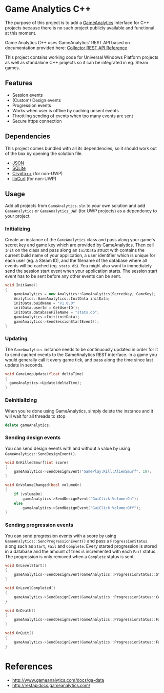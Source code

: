 # Game Analytics C++
The purpose of this project is to add a [GameAnalytics](http://www.gameanalytics.com/) interface for C++ projects because there is no such project publicly available and functional at this moment.

Game Analytics C++ uses GameAnalytics' REST API based on documentation provided here: [Collector REST API Reference](http://restapidocs.gameanalytics.com/)

This project contains working code for Universal Windows Platform projects as well as standalone C++ projects so it can be integrated in eg. Steam games.

## Features
- Session events
- (Custom) Design events
- Progression events
- Works when user is offline by caching unsent events
- Throttling sending of events when too many events are sent
- Secure https connection

## Dependencies
This project comes bundled with all its dependencies, so it should work out of the box by opening the solution file.
- [JSON](https://github.com/open-source-parsers/jsoncpp)
- [SQLite](https://www.sqlite.org/)
- [Crypto++](https://www.cryptopp.com/) (for non-UWP)
- [libCurl](https://curl.haxx.se/libcurl/) (for non-UWP)

## Usage
Add all projects from `GameAnalytics.sln` to your own solution and add `GameAnalytics` or `GameAnalytics_UWP` (for UWP projects) as a dependency to your project.

### Initializing
Create an instance of the `GameAnalytics` class and pass along your game's secret key and game key which are provided by [GameAnalytics](http://www.gameanalytics.com/). Then call `Init` on the class and pass along an `InitData` struct with contains the current build name of your application, a user identifier which is unique for each user (eg. a Steam ID), and the filename of the database where all events will be cached (eg. `stats.db`). You might also want to immediately send the session start event when your application starts. The session start event has to be sent before any other events can be sent.
```C++
void InitGame()
{
	gameAnalytics = new Analytics::GameAnalytics(SecretKey, GameKey);
	Analytics::GameAnalytics::InitData initData;
	initData.buidName = "v1.0.0"
	initData.userId = GetUserID();
	initData.databaseFileName = "stats.db";
	gameAnalytics->Init(initData);
	gameAnalytics->SendSessionStartEvent();
}
```

### Updating
The `GameAnalytics` instance needs to be continuously updated in order for it to send cached events to the GameAnalytics REST interface. In a game you would generally call it every game tick, and pass along the time since last update in seconds.
```C++
void GameLoopUpdate(float deltaTime)
{
  gameAnalytics->Update(deltaTime);
}
```

### Deinitializing
When you're done using GameAnalytics, simply delete the instance and it will wait for all threads to stop
```C++
delete gameAnalytics;
```

### Sending design events
You can send design events with and without a value by using `GameAnalytics::SendDesignEvent()`.
```C++
void OnKilledSmurf(int score)
{
	gameAnalytics->SendDesignEvent("GamePlay:Kill:AlienSmurf", 10);
}

void OnVolumeChanged(bool volumeOn)
{
	if (volumeOn)
		gameAnalytics->SendDesignEvent("GuiClick:Volume:On");
	else
		gameAnalytics->SendDesignEvent("GuiClick:Volume:Off");
}
```

### Sending progression events
You can send progression events with a score by using `GameAnalytics::SendProgressionEvent()` and pass a `ProgressionStatus` along such as `Start`, `Fail` and `Complete`.
Every started progression is stored in a database and the amount of tries is incremented with each `Fail` status. The progression is only removed when a `Complete` status is sent.
```C++
void OnLevelStart()
{
	gameAnalytics->SendDesignEvent(GameAnalytics::ProgressionStatus::Start, "Campaign:Level1");
}

void OnLevelCompleted()
{
	gameAnalytics->SendDesignEvent(GameAnalytics::ProgressionStatus::Complete, "Campaign:Level1");
}

void OnDeath()
{
	gameAnalytics->SendDesignEvent(GameAnalytics::ProgressionStatus::Fail, "Campaign:Level1");
}

void OnQuit()
{
	gameAnalytics->SendDesignEvent(GameAnalytics::ProgressionStatus::Fail, "Campaign:Level1");
}
```

# References
- http://www.gameanalytics.com/docs/ga-data
- http://restapidocs.gameanalytics.com/
